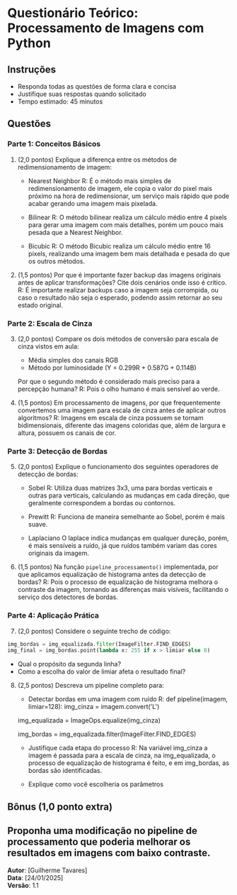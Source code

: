 # Questionário Teórico: Processamento de Imagens com Python

## Instruções
* Responda todas as questões de forma clara e concisa
* Justifique suas respostas quando solicitado
* Tempo estimado: 45 minutos

## Questões

### Parte 1: Conceitos Básicos

1. (2,0 pontos) Explique a diferença entre os métodos de redimensionamento de imagem:
   * Nearest Neighbor
   R: É o método mais simples de redimensionamento de imagem, ele copia o valor do pixel mais próximo na hora de redimensionar, um serviço mais rápido que pode acabar gerando uma imagem mais pixelada.

   * Bilinear
   R: O método bilinear realiza um cálculo médio entre 4 pixels para gerar uma imagem com mais detalhes, porém um pouco mais pesada que a Nearest Neighbor.
   
   * Bicubic
   R: O método Bicubic realiza um cálculo médio entre 16 pixels, realizando uma imagem bem mais detalhada e pesada do que os outros métodos.
   
2. (1,5 pontos) Por que é importante fazer backup das imagens originais antes de aplicar transformações? Cite dois cenários onde isso é crítico.
   R: É importante realizar backups caso a imagem seja corrompida, ou caso o resultado não seja o esperado, podendo assim retornar ao seu estado original.

### Parte 2: Escala de Cinza

3. (2,0 pontos) Compare os dois métodos de conversão para escala de cinza vistos em aula:
   * Média simples dos canais RGB
   * Método por luminosidade (Y = 0.299R + 0.587G + 0.114B)
   
   Por que o segundo método é considerado mais preciso para a percepção humana?
   R: Pois o olho humano é mais sensível ao verde.

4. (1,5 pontos) Em processamento de imagens, por que frequentemente convertemos uma imagem para escala de cinza antes de aplicar outros algoritmos?
R: Imagens em escala de cinza possuem se tornam bidimensionais, diferente das imagens coloridas que, além de largura e altura, possuem os canais de cor.

### Parte 3: Detecção de Bordas

5. (2,0 pontos) Explique o funcionamento dos seguintes operadores de detecção de bordas:
   * Sobel
   R: Utiliza duas matrizes 3x3, uma para bordas verticais e outras para verticais, calculando as mudanças em cada direção, que geralmente correspondem a bordas ou contornos.

   * Prewitt
   R: Funciona de maneira semelhante ao Sobel, porém é mais suave.

   * Laplaciano
   O laplace indica mudanças em qualquer dureção, porém, é mais sensíveis a ruído, já que ruídos também variam das cores originais da imagem.

6. (1,5 pontos) Na função `pipeline_processamento()` implementada, por que aplicamos equalização de histograma antes da detecção de bordas?
R: Pois o processo de equalização de histograma melhora o contraste da imagem, tornando as diferenças mais visíveis, facilitando o serviço dos detectores de bordas.

### Parte 4: Aplicação Prática

7. (2,0 pontos) Considere o seguinte trecho de código:
```python
img_bordas = img_equalizada.filter(ImageFilter.FIND_EDGES)
img_final = img_bordas.point(lambda x: 255 if x > limiar else 0)
```
   * Qual o propósito da segunda linha?
   * Como a escolha do valor de limiar afeta o resultado final?

8. (2,5 pontos) Descreva um pipeline completo para:
   * Detectar bordas em uma imagem com ruído
   R:
   def pipeline(imagem, limiar=128):
    img_cinza = imagem.convert('L')
    
    img_equalizada = ImageOps.equalize(img_cinza)
    
    img_bordas = img_equalizada.filter(ImageFilter.FIND_EDGES)

   * Justifique cada etapa do processo
   R: Na variável img_cinza a imagem é passada para a escala de cinza, na img_equalizada, o processo de equalização de histograma é feito, e em img_bordas, as bordas são identificadas.

   * Explique como você escolheria os parâmetros


## Bônus (1,0 ponto extra)
Proponha uma modificação no pipeline de processamento que poderia melhorar os resultados em imagens com baixo contraste.
---
**Autor**: [Guilherme Tavares]  
**Data**: [24/01/2025]  
**Versão**: 1.1
